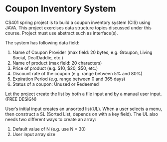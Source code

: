# Coupon Inventory System
CS401 spring project is to build a coupon inventory system (CIS) using JAVA. This project exercises data structure topics discussed under this course. Project must use abstract such as interface(s).

The system has following data field:
1. Name of Coupon Provider (max field: 20 bytes, e.g. Groupon, Living Social, DealDaddie, etc.)
2. Name of product (max field: 20 characters)
3. Price of product (e.g. $10, $20, $50, etc.)
4. Discount rate of the coupon (e.g. range between 5% and 80%)
5. Expiration Period (e.g. range between 0 and 365 days)
6. Status of a coupon: Unused or Redeemed

Let the project create the list by both a file input and by a manual user input. (FREE DESIGN)

User’s initial input creates an unsorted list(UL).
When a user selects a menu, then construct a SL (Sorted List, depends on with a key field).
The UL also needs two different ways to create an array:
1. Default value of N (e.g. use N = 30)
2. User input array size

